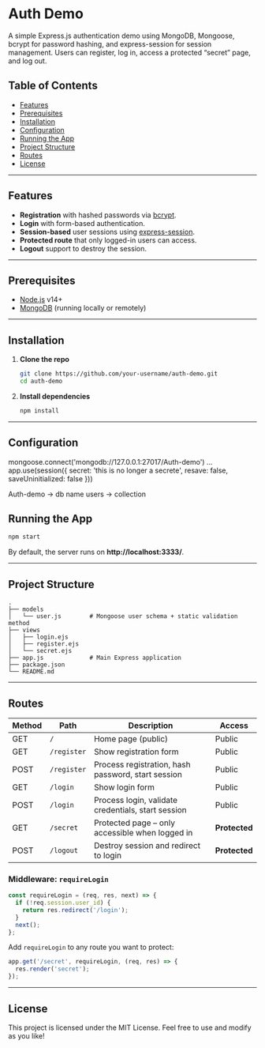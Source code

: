 
# Auth Demo

A simple Express.js authentication demo using MongoDB, Mongoose, bcrypt for password hashing, and express-session for session management. Users can register, log in, access a protected “secret” page, and log out.

## Table of Contents

- [Features](#features)  
- [Prerequisites](#prerequisites)  
- [Installation](#installation)  
- [Configuration](#configuration)  
- [Running the App](#running-the-app)  
- [Project Structure](#project-structure)  
- [Routes](#routes)  
- [License](#license)  

---

## Features

- **Registration** with hashed passwords via [bcrypt](https://www.npmjs.com/package/bcrypt).
- **Login** with form-based authentication.
- **Session-based** user sessions using [express-session](https://www.npmjs.com/package/express-session).
- **Protected route** that only logged-in users can access.
- **Logout** support to destroy the session.

---

## Prerequisites

- [Node.js](https://nodejs.org/) v14+  
- [MongoDB](https://www.mongodb.com/) (running locally or remotely)

---

## Installation

1. **Clone the repo**  
   ```bash
   git clone https://github.com/your-username/auth-demo.git
   cd auth-demo
   ```

2. **Install dependencies**  
   ```bash
   npm install
   ```

---

## Configuration

mongoose.connect('mongodb://127.0.0.1:27017/Auth-demo')
...
app.use(session({ secret: 'this is no longer a secrete', resave: false, saveUninitialized: false }))

Auth-demo -> db name
users -> collection


## Running the App

```bash
npm start
```

By default, the server runs on **http://localhost:3333/**.

---

## Project Structure

```
.
├── models
│   └── user.js        # Mongoose user schema + static validation method
├── views
│   ├── login.ejs
│   ├── register.ejs
│   └── secret.ejs
├── app.js             # Main Express application
├── package.json
└── README.md
```

---

## Routes

| Method | Path       | Description                                          | Access           |
| ------ | ---------- | ---------------------------------------------------- | ---------------- |
| GET    | `/`        | Home page (public)                                   | Public           |
| GET    | `/register`| Show registration form                               | Public           |
| POST   | `/register`| Process registration, hash password, start session   | Public           |
| GET    | `/login`   | Show login form                                      | Public           |
| POST   | `/login`   | Process login, validate credentials, start session   | Public           |
| GET    | `/secret`  | Protected page – only accessible when logged in      | **Protected**    |
| POST   | `/logout`  | Destroy session and redirect to login                | **Protected**    |

### Middleware: `requireLogin`

```js
const requireLogin = (req, res, next) => {
  if (!req.session.user_id) {
    return res.redirect('/login');
  }
  next();
};
```

Add `requireLogin` to any route you want to protect:
```js
app.get('/secret', requireLogin, (req, res) => {
  res.render('secret');
});
```

---

## License

This project is licensed under the MIT License. Feel free to use and modify as you like!
